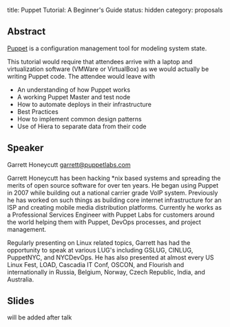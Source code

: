 title: Puppet Tutorial: A Beginner's Guide
status: hidden
category: proposals

Abstract
---------
[Puppet](https://github.com/puppetlabs/puppet) is a configuration management tool for modeling system state.

This tutorial would require that attendees arrive with a laptop and
virtualization software (VMWare or VirtualBox) as we would actually be
writing Puppet code. The attendee would leave with

  * An understanding of how Puppet works
  * A working Puppet Master and test node
  * How to automate deploys in their infrastructure
  * Best Practices
  * How to implement common design patterns
  * Use of Hiera to separate data from their code


Speaker
-------
Garrett Honeycutt <garrett@puppetlabs.com>

Garrett Honeycutt has been hacking *nix based systems and spreading the
merits of open source software for over ten years. He began using Puppet
in 2007 while building out a national carrier grade VoIP system.
Previously he has worked on such things as building core internet
infrastructure for an ISP and creating mobile media distribution
platforms. Currently he works as a Professional Services Engineer with
Puppet Labs for customers around the world helping them with Puppet,
DevOps processes, and project management.

Regularly presenting on Linux related topics, Garrett has had the
opportunity to speak at various LUG's including GSLUG, CINLUG,
PuppetNYC, and NYCDevOps. He has also presented at almost every US Linux
Fest, LOAD, Cascadia IT Conf, OSCON, and Flourish and internationally in
Russia, Belgium, Norway, Czech Republic, India, and Australia.


Slides
------
will be added after talk
